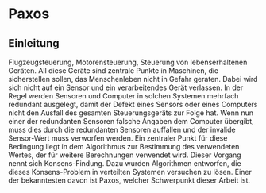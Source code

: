 # Paxos
## Einleitung
Flugzeugsteuerung, Motorensteuerung, Steuerung von lebenserhaltenen Geräten. All diese Geräte sind zentrale Punkte in Maschinen, die sicherstellen sollen, das Menschenleben nicht in Gefahr geraten. Dabei wird sich nicht auf ein Sensor und ein verarbeitendes Gerät verlassen. In der Regel werden Sensoren und Computer in solchen Systemen mehrfach redundant ausgelegt, damit der Defekt eines Sensors oder eines Computers nicht den Ausfall des gesamten Steuerungsgeräts zur Folge hat. Wenn nun einer der redundanten Sensoren falsche Angaben dem Computer übergibt, muss dies durch die redundanten Sensoren auffallen und der invalide Sensor-Wert muss verworfen werden. Ein zentraler Punkt für diese Bedingung liegt in dem Algorithmus zur Bestimmung des verwendeten Wertes, der für weitere Berechnungen verwendet wird. Dieser Vorgang nennt sich Konsens-Findung. Dazu wurden Algorithmen entworfen, die dieses Konsens-Problem in verteilten Systemen versuchen zu lösen. Einer der bekanntesten davon ist Paxos, welcher Schwerpunkt dieser Arbeit ist.
